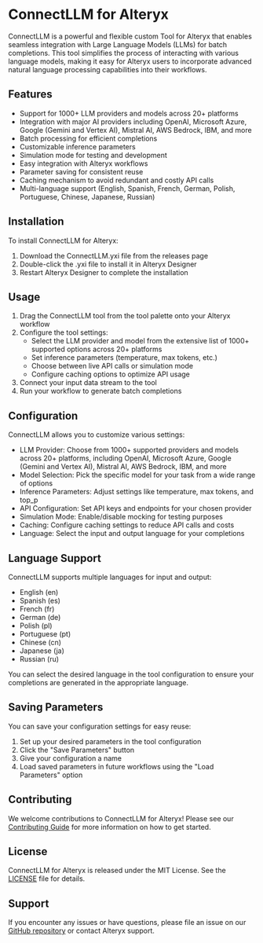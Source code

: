# ConnectLLM for Alteryx

ConnectLLM is a powerful and flexible custom Tool for Alteryx that enables seamless integration with Large Language Models (LLMs) for batch completions. This tool simplifies the process of interacting with various language models, making it easy for Alteryx users to incorporate advanced natural language processing capabilities into their workflows.

## Features

- Support for 1000+ LLM providers and models across 20+ platforms
- Integration with major AI providers including OpenAI, Microsoft Azure, Google (Gemini and Vertex AI), Mistral AI, AWS Bedrock, IBM, and more
- Batch processing for efficient completions
- Customizable inference parameters
- Simulation mode for testing and development
- Easy integration with Alteryx workflows
- Parameter saving for consistent reuse
- Caching mechanism to avoid redundant and costly API calls
- Multi-language support (English, Spanish, French, German, Polish, Portuguese, Chinese, Japanese, Russian)

## Installation

To install ConnectLLM for Alteryx:

1. Download the ConnectLLM.yxi file from the releases page
2. Double-click the .yxi file to install it in Alteryx Designer
3. Restart Alteryx Designer to complete the installation

## Usage

1. Drag the ConnectLLM tool from the tool palette onto your Alteryx workflow
2. Configure the tool settings:
   - Select the LLM provider and model from the extensive list of 1000+ supported options across 20+ platforms
   - Set inference parameters (temperature, max tokens, etc.)
   - Choose between live API calls or simulation mode
   - Configure caching options to optimize API usage
3. Connect your input data stream to the tool
4. Run your workflow to generate batch completions

## Configuration

ConnectLLM allows you to customize various settings:

- LLM Provider: Choose from 1000+ supported providers and models across 20+ platforms, including OpenAI, Microsoft Azure, Google (Gemini and Vertex AI), Mistral AI, AWS Bedrock, IBM, and more
- Model Selection: Pick the specific model for your task from a wide range of options
- Inference Parameters: Adjust settings like temperature, max tokens, and top_p
- API Configuration: Set API keys and endpoints for your chosen provider
- Simulation Mode: Enable/disable mocking for testing purposes
- Caching: Configure caching settings to reduce API calls and costs
- Language: Select the input and output language for your completions

## Language Support

ConnectLLM supports multiple languages for input and output:

- English (en)
- Spanish (es)
- French (fr)
- German (de)
- Polish (pl)
- Portuguese (pt)
- Chinese (cn)
- Japanese (ja)
- Russian (ru)

You can select the desired language in the tool configuration to ensure your completions are generated in the appropriate language.

## Saving Parameters

You can save your configuration settings for easy reuse:

1. Set up your desired parameters in the tool configuration
2. Click the "Save Parameters" button
3. Give your configuration a name
4. Load saved parameters in future workflows using the "Load Parameters" option

## Contributing

We welcome contributions to ConnectLLM for Alteryx! Please see our [Contributing Guide](CONTRIBUTING.md) for more information on how to get started.

## License

ConnectLLM for Alteryx is released under the MIT License. See the [LICENSE](LICENSE) file for details.

## Support

If you encounter any issues or have questions, please file an issue on our [GitHub repository](https://github.com/yourusername/ConnectLLM-Alteryx/issues) or contact Alteryx support.
